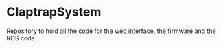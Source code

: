 # ClaptrapSystem
Repository to hold all the code for the web interface, the firmware and the ROS code. 
